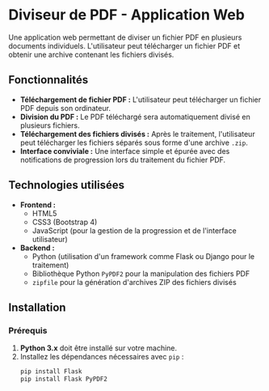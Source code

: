 # Diviseur de PDF - Application Web

Une application web permettant de diviser un fichier PDF en plusieurs documents individuels. L'utilisateur peut télécharger un fichier PDF et obtenir une archive contenant les fichiers divisés.

## Fonctionnalités

- **Téléchargement de fichier PDF :** L'utilisateur peut télécharger un fichier PDF depuis son ordinateur.
- **Division du PDF :** Le PDF téléchargé sera automatiquement divisé en plusieurs fichiers.
- **Téléchargement des fichiers divisés :** Après le traitement, l'utilisateur peut télécharger les fichiers séparés sous forme d'une archive `.zip`.
- **Interface conviviale :** Une interface simple et épurée avec des notifications de progression lors du traitement du fichier PDF.

## Technologies utilisées

- **Frontend :**
  - HTML5
  - CSS3 (Bootstrap 4)
  - JavaScript (pour la gestion de la progression et de l'interface utilisateur)
- **Backend :**
  - Python (utilisation d'un framework comme Flask ou Django pour le traitement)
  - Bibliothèque Python `PyPDF2` pour la manipulation des fichiers PDF
  - `zipfile` pour la génération d'archives ZIP des fichiers divisés

## Installation

### Prérequis

1. **Python 3.x** doit être installé sur votre machine.
2. Installez les dépendances nécessaires avec `pip` :
   ```bash
   pip install Flask
   pip install Flask PyPDF2
